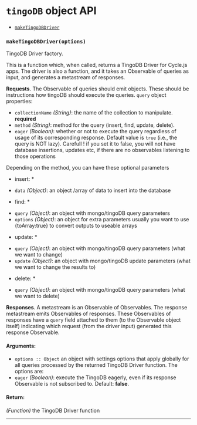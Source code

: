 
# `tingoDB` object API

- [`makeTingoDBDriver`](#makeTingoDBDriver)

### <a id="makeTingoDBDriver"></a> `makeTingoDBDriver(options)`

TingoDB Driver factory.

This is a function which, when called, returns a TingoDB Driver for Cycle.js
apps. The driver is also a function, and it takes an Observable of queries
as input, and generates a metastream of responses.

**Requests**. The Observable of queries should emit objects. These should be
instructions how tingoDB should execute the queries. 
`query` object properties:

- `collectionName` *(String)*: the name of the collection to manipulate. **required**
- `method` *(String)*: method for the query (insert, find, update, delete).
- `eager` *(Boolean)*: whether or not to execute the query regardless of
  usage of its corresponding response. Default value is `true` (i.e.,
  the query is NOT lazy). Carefull ! if you set it to false, you will not have database insertions,
  updates etc, if there are no observables listening to those operations

Depending on the method, you can have these optional parameters
* insert: *
- `data` *(Object)*: an object /array of data to insert into the database

* find: *
- `query` *(Object)*: an object with mongo/tingoDB query parameters
- `options` *(Object)*: an object for extra parameters usually you want to use {toArray:true} to
convert outputs to useable arrays

* update: *
- `query` *(Object)*: an object with mongo/tingoDB query parameters (what we want to change)
- `update` *(Object)*: an object with mongo/tingoDB update parameters (what we want to change the results to)

* delete: *
- `query` *(Object)*: an object with mongo/tingoDB query parameters (what we want to delete)



**Responses**. A metastream is an Observable of Observables. The response
metastream emits Observables of responses. These Observables of responses
have a `query` field attached to them (to the Observable object itself)
indicating which request (from the driver input) generated this response
Observable. 

#### Arguments:

- `options :: Object` an object with settings options that apply globally for all queries processed by the returned TingoDB Driver function. The
options are:
- `eager` *(Boolean)*: execute the TingoDB eagerly, even if its
  response Observable is not subscribed to. Default: **false**.

#### Return:

*(Function)* the TingoDB Driver function

- - -
